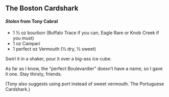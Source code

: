 ## The Boston Cardshark
#### _Stolen_ from Tony Cabral

* 1 ½ oz bourbon (Buffalo Trace if you can, Eagle Rare or Knob Creek if you must)
* 1 oz Campari
* 1 perfect oz Vermouth (½ dry, ½ sweet)

Swirl it in a shaker, pour it over a big-ass ice cube. 

As far as I know, the “perfect Boulevardier” doesn’t have a name, 
so I gave it one. Stay thirsty, friends.

(Tony also suggests using port instead of sweet vermouth. The Portuguese Cardshark.)